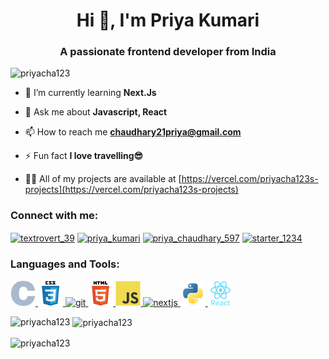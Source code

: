 <h1 align="center">Hi 👋, I'm Priya Kumari</h1>
<h3 align="center">A passionate frontend developer from India</h3>

<p align="left"> <img src="https://komarev.com/ghpvc/?username=priyacha123&label=Profile%20views&color=0e75b6&style=flat" alt="priyacha123" /> </p>

- 🌱 I’m currently learning **Next.Js**

- 💬 Ask me about **Javascript, React**

- 📫 How to reach me **chaudhary21priya@gmail.com**

- ⚡ Fun fact **I love travelling😎**

- 👨‍💻 All of my projects are available at [https://vercel.com/priyacha123s-projects](https://vercel.com/priyacha123s-projects)

<h3 align="left">Connect with me:</h3>
<p align="left">
<a href="https://twitter.com/textrovert_39" target="blank"><img align="center" src="https://raw.githubusercontent.com/rahuldkjain/github-profile-readme-generator/master/src/images/icons/Social/twitter.svg" alt="textrovert_39" height="30" width="40" /></a>
<a href="https://linkedin.com/in/priya-kumari-467310296" target="blank"><img align="center" src="https://raw.githubusercontent.com/rahuldkjain/github-profile-readme-generator/master/src/images/icons/Social/linked-in-alt.svg" alt="priya_kumari" height="30" width="40" /></a>
<a href="https://instagram.com/priya_chaudhary_597" target="blank"><img align="center" src="https://raw.githubusercontent.com/rahuldkjain/github-profile-readme-generator/master/src/images/icons/Social/instagram.svg" alt="priya_chaudhary_597" height="30" width="40" /></a>
<a href="https://www.leetcode.com/starter_1234" target="blank"><img align="center" src="https://raw.githubusercontent.com/rahuldkjain/github-profile-readme-generator/master/src/images/icons/Social/leet-code.svg" alt="starter_1234" height="30" width="40" /></a>
</p>

<h3 align="left">Languages and Tools:</h3>
<p align="left"> <a href="https://www.cprogramming.com/" target="_blank" rel="noreferrer"> <img src="https://raw.githubusercontent.com/devicons/devicon/master/icons/c/c-original.svg" alt="c" width="40" height="40"/> </a> <a href="https://www.w3schools.com/css/" target="_blank" rel="noreferrer"> <img src="https://raw.githubusercontent.com/devicons/devicon/master/icons/css3/css3-original-wordmark.svg" alt="css3" width="40" height="40"/> </a> <a href="https://git-scm.com/" target="_blank" rel="noreferrer"> <img src="https://www.vectorlogo.zone/logos/git-scm/git-scm-icon.svg" alt="git" width="40" height="40"/> </a> <a href="https://www.w3.org/html/" target="_blank" rel="noreferrer"> <img src="https://raw.githubusercontent.com/devicons/devicon/master/icons/html5/html5-original-wordmark.svg" alt="html5" width="40" height="40"/> </a> <a href="https://developer.mozilla.org/en-US/docs/Web/JavaScript" target="_blank" rel="noreferrer"> <img src="https://raw.githubusercontent.com/devicons/devicon/master/icons/javascript/javascript-original.svg" alt="javascript" width="40" height="40"/> </a> <a href="https://nextjs.org/" target="_blank" rel="noreferrer"> <img src="https://cdn.worldvectorlogo.com/logos/nextjs-2.svg" alt="nextjs" width="40" height="40"/> </a> <a href="https://www.python.org" target="_blank" rel="noreferrer"> <img src="https://raw.githubusercontent.com/devicons/devicon/master/icons/python/python-original.svg" alt="python" width="40" height="40"/> </a> <a href="https://reactjs.org/" target="_blank" rel="noreferrer"> <img src="https://raw.githubusercontent.com/devicons/devicon/master/icons/react/react-original-wordmark.svg" alt="react" width="40" height="40"/> </a> </p>

<p><img align="left" src="https://github-readme-stats.vercel.app/api/top-langs?username=priyacha123&show_icons=true&locale=en&layout=compact" alt="priyacha123" /></p>

<p>&nbsp;<img align="center" src="https://github-readme-stats.vercel.app/api?username=priyacha123&show_icons=true&locale=en" alt="priyacha123" /></p>

<p><img align="center" src="https://github-readme-streak-stats.herokuapp.com/?user=priyacha123&" alt="priyacha123" /></p>


<!--
**priyacha123/priyacha123** is a ✨ _special_ ✨ repository because its `README.md` (this file) appears on your GitHub profile.

Here are some ideas to get you started:

- 🔭 I’m currently working on ...
- 🌱 I’m currently learning ...
- 👯 I’m looking to collaborate on ...
- 🤔 I’m looking for help with ...
- 💬 Ask me about ...
- 📫 How to reach me: ...
- 😄 Pronouns: ...
- ⚡ Fun fact: ...
-->
